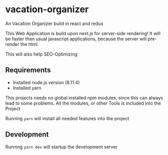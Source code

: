 # vacation-organizer

An Vacation Organizer build in react and redux

This Web Application is build upon next.js for server-side rendering!
It will be faster than usual javascript applications, 
because the server will pre-render the html.

This will also help SEO-Optimizing

## Requirements

- Installed node.js version (8.11.4)
- Installed yarn

This projects needs no global installed npm modules, 
since this can always lead to some problems.
All the modules, or other Tools is included into the Project

Running `yarn` will install all needed features into the project

## Development

Running `yarn dev` will startup the development server
